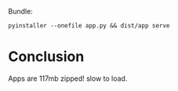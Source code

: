 Bundle:

```
pyinstaller --onefile app.py && dist/app serve
```

# Conclusion

Apps are 117mb zipped! slow to load.
